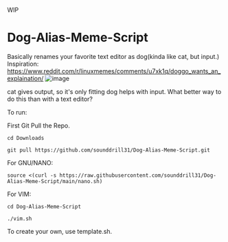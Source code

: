 WIP
# Dog-Alias-Meme-Script
Basically renames your favorite text editor as dog(kinda like cat, but input.)
Inspiration: https://www.reddit.com/r/linuxmemes/comments/u7xk1q/doggo_wants_an_explaination/
![image](https://user-images.githubusercontent.com/84176052/164274559-7405efaa-75d5-4e46-863c-a8074b76aff4.png)

cat gives output, so it's only fitting dog helps with input. What better way to do this than with a text editor?

To run:

First Git Pull the Repo.

```cd Downloads```

```git pull https://github.com/sounddrill31/Dog-Alias-Meme-Script.git```


For GNU/NANO:

```source <(curl -s https://raw.githubusercontent.com/sounddrill31/Dog-Alias-Meme-Script/main/nano.sh)```

For VIM:

```cd Dog-Alias-Meme-Script```

```./vim.sh```

To create your own, use template.sh.

